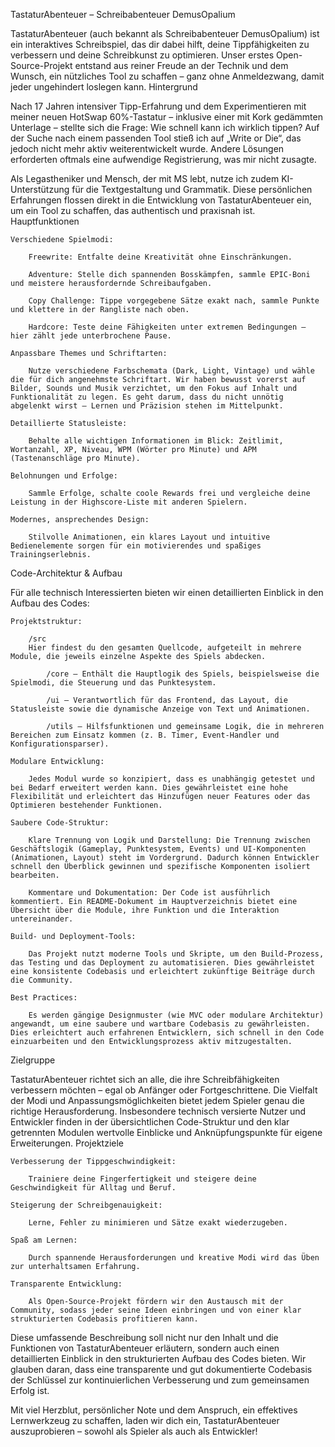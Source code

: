 TastaturAbenteuer – Schreibabenteuer DemusOpalium

TastaturAbenteuer (auch bekannt als Schreibabenteuer DemusOpalium) ist ein interaktives Schreibspiel, das dir dabei hilft, deine Tippfähigkeiten zu verbessern und deine Schreibkunst zu optimieren. Unser erstes Open-Source-Projekt entstand aus reiner Freude an der Technik und dem Wunsch, ein nützliches Tool zu schaffen – ganz ohne Anmeldezwang, damit jeder ungehindert loslegen kann.
Hintergrund

Nach 17 Jahren intensiver Tipp-Erfahrung und dem Experimentieren mit meiner neuen HotSwap 60%-Tastatur – inklusive einer mit Kork gedämmten Unterlage – stellte sich die Frage: Wie schnell kann ich wirklich tippen? Auf der Suche nach einem passenden Tool stieß ich auf „Write or Die“, das jedoch nicht mehr aktiv weiterentwickelt wurde. Andere Lösungen erforderten oftmals eine aufwendige Registrierung, was mir nicht zusagte.

Als Legastheniker und Mensch, der mit MS lebt, nutze ich zudem KI-Unterstützung für die Textgestaltung und Grammatik. Diese persönlichen Erfahrungen flossen direkt in die Entwicklung von TastaturAbenteuer ein, um ein Tool zu schaffen, das authentisch und praxisnah ist.
Hauptfunktionen

    Verschiedene Spielmodi:

        Freewrite: Entfalte deine Kreativität ohne Einschränkungen.

        Adventure: Stelle dich spannenden Bosskämpfen, sammle EPIC-Boni und meistere herausfordernde Schreibaufgaben.

        Copy Challenge: Tippe vorgegebene Sätze exakt nach, sammle Punkte und klettere in der Rangliste nach oben.

        Hardcore: Teste deine Fähigkeiten unter extremen Bedingungen – hier zählt jede unterbrochene Pause.

    Anpassbare Themes und Schriftarten:

        Nutze verschiedene Farbschemata (Dark, Light, Vintage) und wähle die für dich angenehmste Schriftart. Wir haben bewusst vorerst auf Bilder, Sounds und Musik verzichtet, um den Fokus auf Inhalt und Funktionalität zu legen. Es geht darum, dass du nicht unnötig abgelenkt wirst – Lernen und Präzision stehen im Mittelpunkt.

    Detaillierte Statusleiste:

        Behalte alle wichtigen Informationen im Blick: Zeitlimit, Wortanzahl, XP, Niveau, WPM (Wörter pro Minute) und APM (Tastenanschläge pro Minute).

    Belohnungen und Erfolge:

        Sammle Erfolge, schalte coole Rewards frei und vergleiche deine Leistung in der Highscore-Liste mit anderen Spielern.

    Modernes, ansprechendes Design:

        Stilvolle Animationen, ein klares Layout und intuitive Bedienelemente sorgen für ein motivierendes und spaßiges Trainingserlebnis.

Code-Architektur & Aufbau

Für alle technisch Interessierten bieten wir einen detaillierten Einblick in den Aufbau des Codes:

    Projektstruktur:

        /src
        Hier findest du den gesamten Quellcode, aufgeteilt in mehrere Module, die jeweils einzelne Aspekte des Spiels abdecken.

            /core – Enthält die Hauptlogik des Spiels, beispielsweise die Spielmodi, die Steuerung und das Punktesystem.

            /ui – Verantwortlich für das Frontend, das Layout, die Statusleiste sowie die dynamische Anzeige von Text und Animationen.

            /utils – Hilfsfunktionen und gemeinsame Logik, die in mehreren Bereichen zum Einsatz kommen (z. B. Timer, Event-Handler und Konfigurationsparser).

    Modulare Entwicklung:

        Jedes Modul wurde so konzipiert, dass es unabhängig getestet und bei Bedarf erweitert werden kann. Dies gewährleistet eine hohe Flexibilität und erleichtert das Hinzufügen neuer Features oder das Optimieren bestehender Funktionen.

    Saubere Code-Struktur:

        Klare Trennung von Logik und Darstellung: Die Trennung zwischen Geschäftslogik (Gameplay, Punktesystem, Events) und UI-Komponenten (Animationen, Layout) steht im Vordergrund. Dadurch können Entwickler schnell den Überblick gewinnen und spezifische Komponenten isoliert bearbeiten.

        Kommentare und Dokumentation: Der Code ist ausführlich kommentiert. Ein README-Dokument im Hauptverzeichnis bietet eine Übersicht über die Module, ihre Funktion und die Interaktion untereinander.

    Build- und Deployment-Tools:

        Das Projekt nutzt moderne Tools und Skripte, um den Build-Prozess, das Testing und das Deployment zu automatisieren. Dies gewährleistet eine konsistente Codebasis und erleichtert zukünftige Beiträge durch die Community.

    Best Practices:

        Es werden gängige Designmuster (wie MVC oder modulare Architektur) angewandt, um eine saubere und wartbare Codebasis zu gewährleisten. Dies erleichtert auch erfahrenen Entwicklern, sich schnell in den Code einzuarbeiten und den Entwicklungsprozess aktiv mitzugestalten.

Zielgruppe

TastaturAbenteuer richtet sich an alle, die ihre Schreibfähigkeiten verbessern möchten – egal ob Anfänger oder Fortgeschrittene. Die Vielfalt der Modi und Anpassungsmöglichkeiten bietet jedem Spieler genau die richtige Herausforderung. Insbesondere technisch versierte Nutzer und Entwickler finden in der übersichtlichen Code-Struktur und den klar getrennten Modulen wertvolle Einblicke und Anknüpfungspunkte für eigene Erweiterungen.
Projektziele

    Verbesserung der Tippgeschwindigkeit:

        Trainiere deine Fingerfertigkeit und steigere deine Geschwindigkeit für Alltag und Beruf.

    Steigerung der Schreibgenauigkeit:

        Lerne, Fehler zu minimieren und Sätze exakt wiederzugeben.

    Spaß am Lernen:

        Durch spannende Herausforderungen und kreative Modi wird das Üben zur unterhaltsamen Erfahrung.

    Transparente Entwicklung:

        Als Open-Source-Projekt fördern wir den Austausch mit der Community, sodass jeder seine Ideen einbringen und von einer klar strukturierten Codebasis profitieren kann.

Diese umfassende Beschreibung soll nicht nur den Inhalt und die Funktionen von TastaturAbenteuer erläutern, sondern auch einen detaillierten Einblick in den strukturierten Aufbau des Codes bieten. Wir glauben daran, dass eine transparente und gut dokumentierte Codebasis der Schlüssel zur kontinuierlichen Verbesserung und zum gemeinsamen Erfolg ist.

Mit viel Herzblut, persönlicher Note und dem Anspruch, ein effektives Lernwerkzeug zu schaffen, laden wir dich ein, TastaturAbenteuer auszuprobieren – sowohl als Spieler als auch als Entwickler!
